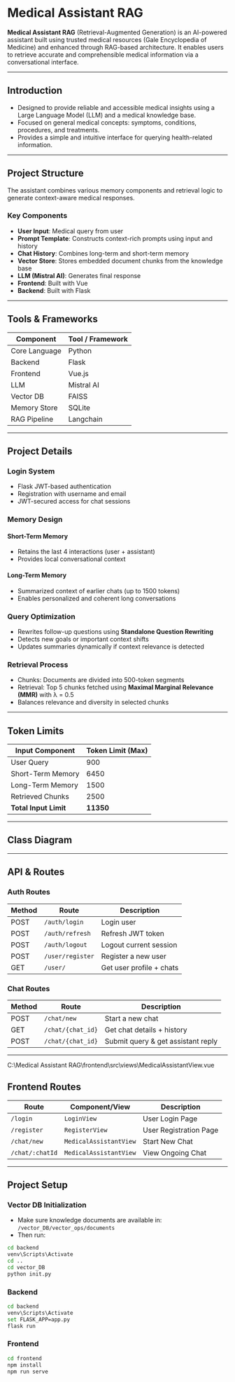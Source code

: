 # Medical Assistant RAG

**Medical Assistant RAG** (Retrieval-Augmented Generation) is an AI-powered assistant built using trusted medical resources (Gale Encyclopedia of Medicine) and enhanced through RAG-based architecture. It enables users to retrieve accurate and comprehensible medical information via a conversational interface.

---

## Introduction

- Designed to provide reliable and accessible medical insights using a Large Language Model (LLM) and a medical knowledge base.
- Focused on general medical concepts: symptoms, conditions, procedures, and treatments.
- Provides a simple and intuitive interface for querying health-related information.

---

## Project Structure

The assistant combines various memory components and retrieval logic to generate context-aware medical responses.

### Key Components

- **User Input**: Medical query from user
- **Prompt Template**: Constructs context-rich prompts using input and history
- **Chat History**: Combines long-term and short-term memory
- **Vector Store**: Stores embedded document chunks from the knowledge base
- **LLM (Mistral AI)**: Generates final response
- **Frontend**: Built with Vue
- **Backend**: Built with Flask

---

## Tools & Frameworks

| Component         | Tool / Framework    |
|------------------|---------------------|
| Core Language     | Python              |
| Backend           | Flask               |
| Frontend          | Vue.js              |
| LLM               | Mistral AI          |
| Vector DB         | FAISS               |
| Memory Store      | SQLite              |
| RAG Pipeline      | Langchain           |

---

## Project Details

### Login System
- Flask JWT-based authentication
- Registration with username and email
- JWT-secured access for chat sessions

### Memory Design

#### Short-Term Memory
- Retains the last 4 interactions (user + assistant)
- Provides local conversational context

#### Long-Term Memory
- Summarized context of earlier chats (up to 1500 tokens)
- Enables personalized and coherent long conversations

### Query Optimization

- Rewrites follow-up questions using **Standalone Question Rewriting**
- Detects new goals or important context shifts
- Updates summaries dynamically if context relevance is detected

### Retrieval Process

- Chunks: Documents are divided into 500-token segments
- Retrieval: Top 5 chunks fetched using **Maximal Marginal Relevance (MMR)** with λ = 0.5
- Balances relevance and diversity in selected chunks

---

## Token Limits

| Input Component         | Token Limit (Max) |
|-------------------------|-------------------|
| User Query              | 900               |
| Short-Term Memory       | 6450              |
| Long-Term Memory        | 1500              |
| Retrieved Chunks        | 2500              |
| **Total Input Limit**   | **11350**         |

---

## Class Diagram


---

## API & Routes

### Auth Routes

| Method | Route            | Description                  |
|--------|------------------|------------------------------|
| POST   | `/auth/login`    | Login user                   |
| POST   | `/auth/refresh`  | Refresh JWT token            |
| POST   | `/auth/logout`   | Logout current session       |
| POST   | `/user/register` | Register a new user          |
| GET    | `/user/`         | Get user profile + chats     |

### Chat Routes

| Method | Route                     | Description                        |
|--------|---------------------------|------------------------------------|
| POST   | `/chat/new`               | Start a new chat                   |
| GET    | `/chat/{chat_id}`         | Get chat details + history         |
| POST   | `/chat/{chat_id}`         | Submit query & get assistant reply |

---
C:\Medical Assistant RAG\frontend\src\views\MedicalAssistantView.vue
## Frontend Routes

| Route             | Component/View             | Description             |
|-------------------|----------------------------|-------------------------|
| `/login`          | `LoginView`                | User Login Page         |
| `/register`       | `RegisterView`             | User Registration Page  |
| `/chat/new`       | `MedicalAssistantView`     | Start New Chat          |
| `/chat/:chatId`   | `MedicalAssistantView`     | View Ongoing Chat       |

---

## Project Setup

### Vector DB Initialization

- Make sure knowledge documents are available in: `/vector_DB/vector_ops/documents`
- Then run:

```bash
cd backend
venv\Scripts\Activate
cd ..
cd vector_DB
python init.py
```

### Backend

```bash
cd backend
venv\Scripts\Activate
set FLASK_APP=app.py
flask run
```

### Frontend

```bash
cd frontend
npm install
npm run serve
```


